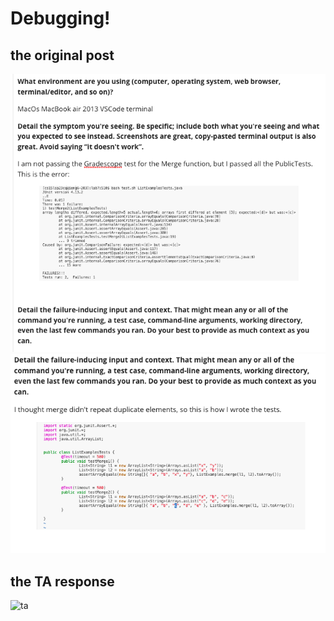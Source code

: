 # Debugging!
## the original post
![ogpost](images/post1.png)
![second half](images/post2.png)

## the TA response
![ta](images/ta)
